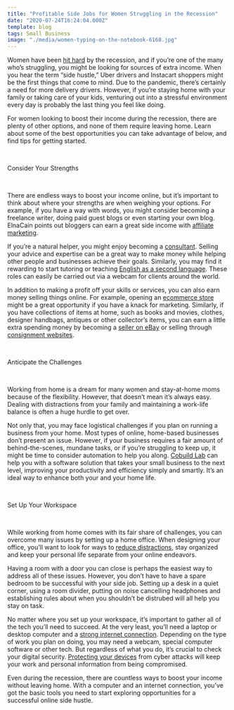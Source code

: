 ```yaml
---
title: "Profitable Side Jobs for Women Struggling in the Recession"
date: "2020-07-24T16:24:04.000Z"
template: blog
tags: Small Business
image: "./media/women-typing-on-the-notebook-6168.jpg"
---
```


Women have been [hit hard](https://edition.cnn.com/2020/05/11/economy/women-disadvantaged-economy-coronavirus/index.html) by the recession, and if you’re one of the many who’s struggling, you might be looking for sources of extra income. When you hear the term “side hustle,” Uber drivers and Instacart shoppers might be the first things that come to mind. Due to the pandemic, there’s certainly a need for more delivery drivers. However, if you’re staying home with your family or taking care of your kids, venturing out into a stressful environment every day is probably the last thing you feel like doing. 

For women looking to boost their income during the recession, there are plenty of other options, and none of them require leaving home. Learn about some of the best opportunities you can take advantage of below, and find tips for getting started. 

<br>

<title-2>Consider Your Strengths</title-2>

<br>

There are endless ways to boost your income online, but it’s important to think about where your strengths are when weighing your options. For example, if you have a way with words, you might consider becoming a freelance writer, doing paid guest blogs or even starting your own blog. ElnaCain points out bloggers can earn a great side income with [affiliate marketing](https://elnacain.com/blog/easy-ways-to-make-money/). 

If you’re a natural helper, you might enjoy becoming a [consultant](https://paulminors.com/blog/how-to-start-a-lifestyle-business/). Selling your advice and expertise can be a great way to make money while helping other people and businesses achieve their goals. Similarly, you may find it rewarding to start tutoring or teaching [English as a second language](https://www.moneycrashers.com/make-money-teaching-english-online/). These roles can easily be carried out via a webcam for clients around the world.  

In addition to making a profit off your skills or services, you can also earn money selling things online. For example, opening an [ecommerce store](https://www.optimonk.com/the-ultimate-guide-on-how-to-run-a-successful-ecommerce-store-in-2018/) might be a great opportunity if you have a knack for marketing. Similarly, if you have collections of items at home, such as books and movies, clothes, designer handbags, antiques or other collector’s items, you can earn a little extra spending money by becoming a [seller on eBay](https://www.sellbrite.com/blog/ebay-selling-tips/) or selling through [consignment websites](https://www.whowhatwear.com/the-best-resale-websites-you-should-know-about). 

<br>

<title-2>Anticipate the Challenges</title-2>

<br>

Working from home is a dream for many women and stay-at-home moms because of the flexibility. However, that doesn’t mean it’s always easy. Dealing with distractions from your family and maintaining a work-life balance is often a huge hurdle to get over.  

Not only that, you may face logistical challenges if you plan on running a business from your home. Most types of online, home-based businesses don’t present an issue. However, if your business requires a fair amount of behind-the-scenes, mundane tasks, or if you’re struggling to keep up, it might be time to consider automation to help you along. [Cobuild Lab](https://cobuildlab.com/) can help you with a software solution that takes your small business to the next level, improving your productivity and efficiency simply and smartly. It’s an ideal way to enhance both your and your home life.

<br>

<title-2>Set Up Your Workspace</title-2>

<br>

While working from home comes with its fair share of challenges, you can overcome many issues by setting up a home office. When designing your office, you’ll want to look for ways to [reduce distractions](https://www.thebalancecareers.com/top-distractions-for-telecommuters-to-avoid-4065663), stay organized and keep your personal life separate from your online endeavors. 

Having a room with a door you can close is perhaps the easiest way to address all of these issues. However, you don’t have to have a spare bedroom to be successful with your side job. Setting up a desk in a quiet corner, using a room divider, putting on noise cancelling headphones and establishing rules about when you shouldn’t be distrubed will all help you stay on task.

No matter where you set up your workspace, it’s important to gather all of the tech you’ll need to succeed. At the very least, you’ll need a laptop or desktop computer and a [strong internet connection](https://www.sciencealert.com/here-s-how-to-boost-your-internet-speed-when-everyone-is-working-from-home). Depending on the type of work you plan on doing, you may need a webcam, special computer software or other tech. But regardless of what you do, it’s crucial to check your digital security. [Protecting your devices](https://www.verizon.com/info/digital-security/) from cyber attacks will keep your work and personal information from being compromised.

Even during the recession, there are countless ways to boost your income without leaving home. With a computer and an internet connection, you’ve got the basic tools you need to start exploring opportunities for a successful online side hustle.



